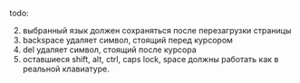 todo:

2. выбранный язык должен сохраняться после перезагрузки страницы
3. backspace удаляет символ, стоящий перед курсором
4. del удаляет символ, стоящий после курсора
5. оставшиеся shift, alt, ctrl, caps lock, space должны работать как в реальной клавиатуре.
